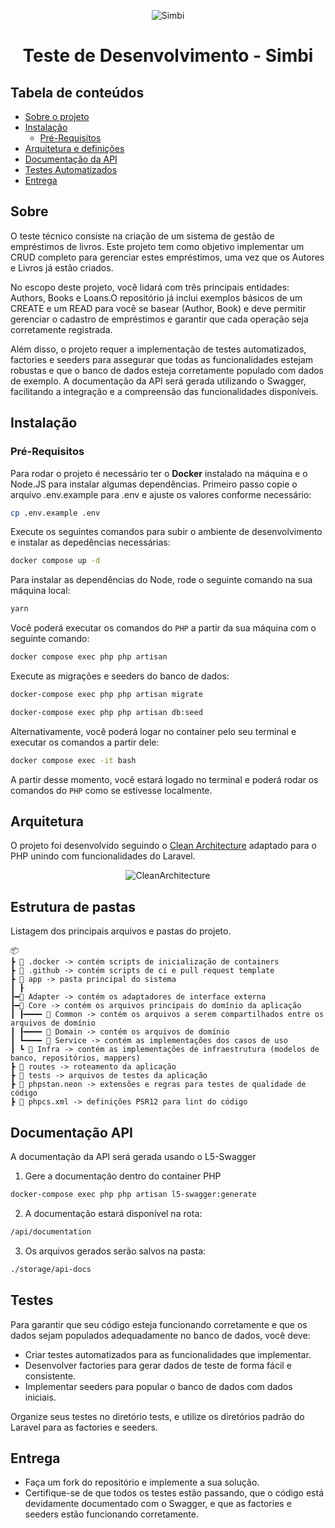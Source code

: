 <center>

![Simbi](![AF_Logotipo_01](https://github.com/user-attachments/assets/56910741-2499-4b62-96b4-a1e754195470))

# Teste de Desenvolvimento - Simbi

</center>

## Tabela de conteúdos

-   [Sobre o projeto](#sobre)
-   [Instalação](#instalação)
    -   [Pré-Requisitos](#pré-requisitos)
-   [Arquitetura e definições](#arquitetura)
-   [Documentação da API](#documentacao-api)
-   [Testes Automatizados](#testes)
-   [Entrega](#entrega)

## Sobre

O teste técnico consiste na criação de um sistema de gestão de empréstimos de livros. Este projeto tem como objetivo implementar um CRUD completo para gerenciar estes empréstimos, uma vez que os Autores e Livros já estão criados.

No escopo deste projeto, você lidará com três principais entidades: Authors, Books e Loans.O repositório já inclui exemplos básicos de um CREATE e um READ para você se basear (Author, Book) e deve permitir gerenciar o cadastro de empréstimos e garantir que cada operação seja corretamente registrada.

Além disso, o projeto requer a implementação de testes automatizados, factories e seeders para assegurar que todas as funcionalidades estejam robustas e que o banco de dados esteja corretamente populado com dados de exemplo. A documentação da API será gerada utilizando o Swagger, facilitando a integração e a compreensão das funcionalidades disponíveis.


## Instalação

### Pré-Requisitos

Para rodar o projeto é necessário ter o **Docker** instalado na máquina e o Node.JS para instalar algumas dependências. Primeiro passo copie o arquivo .env.example para .env e ajuste os valores conforme necessário:

```bash
cp .env.example .env
```

Execute os seguintes comandos para subir o ambiente de desenvolvimento e instalar as depedências necessárias:

```bash
docker compose up -d
```

Para instalar as dependências do Node, rode o seguinte comando na sua máquina local:

```bash
yarn
```

Você poderá executar os comandos do `PHP` a partir da sua máquina com o seguinte comando:

```bash
docker compose exec php php artisan
```

Execute as migrações e seeders do banco de dados:

```bash
docker-compose exec php php artisan migrate
```
```bash
docker-compose exec php php artisan db:seed
```

Alternativamente, você poderá logar no container pelo seu terminal e executar os comandos a partir dele:

```bash
docker compose exec -it bash
```

A partir desse momento, você estará logado no terminal e poderá rodar os comandos do `PHP` como se estivesse localmente.

## Arquitetura

O projeto foi desenvolvido seguindo o [Clean Architecture](https://blog.cleancoder.com/uncle-bob/2012/08/13/the-clean-architecture.html) adaptado para o PHP unindo com funcionalidades do Laravel.

<center>

![CleanArchitecture](https://blog.cleancoder.com/uncle-bob/images/2012-08-13-the-clean-architecture/CleanArchitecture.jpg)

</center>

## Estrutura de pastas

Listagem dos principais arquivos e pastas do projeto.

```
📦
┣ 📂 .docker -> contém scripts de inicialização de containers
┣ 📂 .github -> contém scripts de ci e pull request template
┣ 📂 app -> pasta principal do sistema
┃ ┠
┠━📂 Adapter -> contém os adaptadores de interface externa
┠━📂 Core -> contém os arquivos principais do domínio da aplicação
┃ ┠━━━━ 📂 Common -> contém os arquivos a serem compartilhados entre os arquivos de domínio
┃ ┠━━━━ 📂 Domain -> contém os arquivos de domínio
┃ ┗━━━━ 📂 Service -> contém as implementações dos casos de uso
┃ ┗ 📂 Infra -> contém as implementações de infraestrutura (modelos de banco, repositórios, mappers)
┣ 📂 routes -> roteamento da aplicação
┣ 📂 tests -> arquivos de testes da aplicação
┣ 📜 phpstan.neon -> extensões e regras para testes de qualidade de código
┣ 📜 phpcs.xml -> definições PSR12 para lint do código

```

## Documentação API

A documentação da API será gerada usando o L5-Swagger

1. Gere a documentação dentro do container PHP
```bash
docker-compose exec php php artisan l5-swagger:generate
```

2. A documentação estará disponível na rota:
```bash
/api/documentation
```

3. Os arquivos gerados serão salvos na pasta:
```bash
./storage/api-docs
```

## Testes

Para garantir que seu código esteja funcionando corretamente e que os dados sejam populados adequadamente no banco de dados, você deve:

- Criar testes automatizados para as funcionalidades que implementar.
- Desenvolver factories para gerar dados de teste de forma fácil e consistente.
- Implementar seeders para popular o banco de dados com dados iniciais.

Organize seus testes no diretório tests, e utilize os diretórios padrão do Laravel para as factories e seeders.

## Entrega

- Faça um fork do repositório e implemente a sua solução.
- Certifique-se de que todos os testes estão passando, que o código está devidamente documentado com o Swagger, e que as factories e seeders estão funcionando corretamente.
